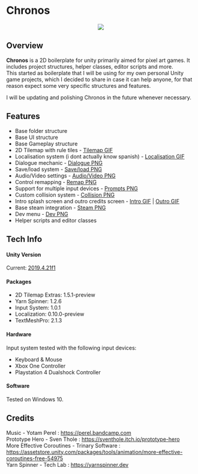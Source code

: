 # Chronos
<p align="center">
  <img  src="https://i.imgur.com/821QDLu.png">
</p>

## Overview
**Chronos** is a 2D boilerplate for unity primarily aimed for pixel art games. It includes project structures, helper classes, editor scripts and more.<br>
This started as boilerplate that I will be using for my own personal Unity game projects, which I decided to share in case it can help anyone, for that reason expect some very specific structures and features.

I will be updating and polishing Chronos in the future whenever necessary.

## Features
- Base folder structure
- Base UI structure
- Base Gameplay structure
- 2D Tilemap with rule tiles - [Tilemap GIF](https://media4.giphy.com/media/heL50v6nl4imeRiIpJ/giphy.gif)
- Localisation system (i dont actually know spanish) - [Localisation GIF](https://media1.giphy.com/media/arakNarJmsUEtwhcaO/giphy.gif)
- Dialogue mechanic - [Dialogue PNG](https://i.imgur.com/7oToEPr.png)
- Save/load system - [Save/load PNG](https://i.imgur.com/bbgTtsN.png)
- Audio/Video settings - [Audio/Video PNG](https://imgur.com/a/RJTiNkp)
- Control remapping - [Remap PNG](https://imgur.com/a/wiuGRyw)
- Support for multiple input devices - [Prompts PNG](https://imgur.com/a/T2Vijqb)
- Custom collision system - [Collision PNG](https://i.imgur.com/Ok6wPA2.png)
- Intro splash screen and outro credits screen - [Intro GIF](https://media0.giphy.com/media/rVYoqTqgEzldN3e3pa/giphy.gif) | [Outro GIF](https://media1.giphy.com/media/ihYY9SpnHS2S2Pt7gx/giphy.gif)
- Base steam integration - [Steam PNG](https://i.imgur.com/cxt6TCN.png)
- Dev menu - [Dev PNG](https://i.imgur.com/jLaPrz0.png)
- Helper scripts and editor classes

## Tech Info
#### Unity Version
Current: [2019.4.21f1](https://unity.com/releases/2019-lts)

#### Packages
- 2D Tilemap Extras: 1.5.1-preview
- Yarn Spinner: 1.2.6
- Input System: 1.0.1
- Localization: 0.10.0-preview
- TextMeshPro: 2.1.3

#### Hardware
Input system tested with the following input devices:
- Keyboard & Mouse
- Xbox One Controller
- Playstation 4 Dualshock Controller

#### Software
Tested on Windows 10.

## Credits
Music - Yotam Perel : https://perel.bandcamp.com<br>
Prototype Hero - Sven Thole : https://sventhole.itch.io/prototype-hero<br>
More Effective Coroutines - Trinary Software : https://assetstore.unity.com/packages/tools/animation/more-effective-coroutines-free-54975<br>
Yarn Spinner - Tech Lab : https://yarnspinner.dev<br>

